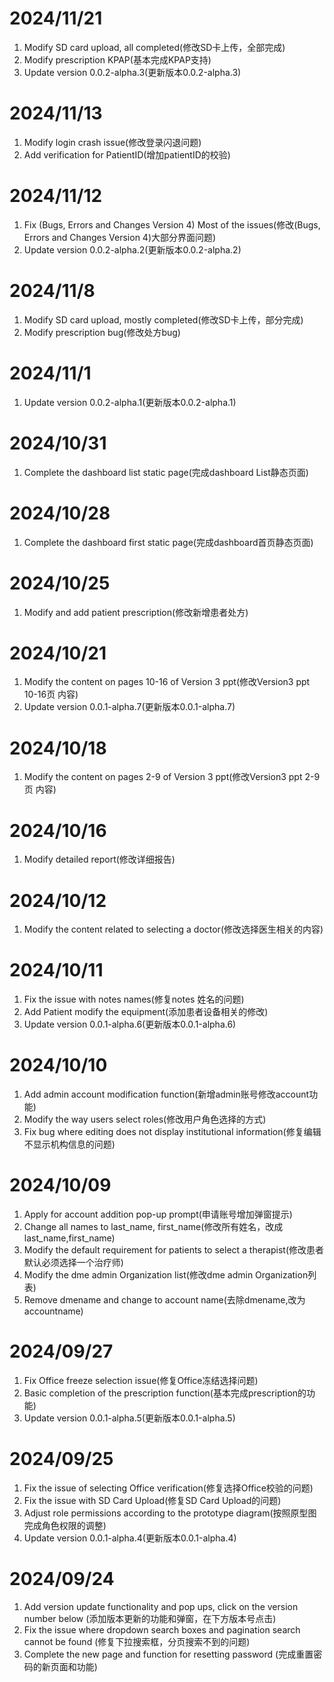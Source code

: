 # 2024/11/21

1. Modify SD card upload, all completed(修改SD卡上传，全部完成)
2. Modify prescription KPAP(基本完成KPAP支持)
3. Update version 0.0.2-alpha.3(更新版本0.0.2-alpha.3)

# 2024/11/13

1. Modify login crash issue(修改登录闪退问题)
2. Add verification for PatientID(增加patientID的校验)

# 2024/11/12

1. Fix (Bugs, Errors and Changes Version 4) Most of the issues(修改(Bugs, Errors and Changes Version 4)大部分界面问题)
2. Update version 0.0.2-alpha.2(更新版本0.0.2-alpha.2)

# 2024/11/8

1. Modify SD card upload, mostly completed(修改SD卡上传，部分完成)
2. Modify prescription bug(修改处方bug)

# 2024/11/1

1. Update version 0.0.2-alpha.1(更新版本0.0.2-alpha.1)

# 2024/10/31

1. Complete the dashboard list static page(完成dashboard List静态页面)

# 2024/10/28

1. Complete the dashboard first static page(完成dashboard首页静态页面)

# 2024/10/25

1. Modify and add patient prescription(修改新增患者处方)

# 2024/10/21

1. Modify the content on pages 10-16 of Version 3 ppt(修改Version3 ppt 10-16页 内容)
2. Update version 0.0.1-alpha.7(更新版本0.0.1-alpha.7)

# 2024/10/18

1. Modify the content on pages 2-9 of Version 3 ppt(修改Version3 ppt 2-9页 内容)

# 2024/10/16

1. Modify detailed report(修改详细报告)

# 2024/10/12

1. Modify the content related to selecting a doctor(修改选择医生相关的内容)

# 2024/10/11

1. Fix the issue with notes names(修复notes 姓名的问题)
2. Add Patient modify the equipment(添加患者设备相关的修改)
3. Update version 0.0.1-alpha.6(更新版本0.0.1-alpha.6)

# 2024/10/10

1. Add admin account modification function(新增admin账号修改account功能)
2. Modify the way users select roles(修改用户角色选择的方式)
3. Fix bug where editing does not display institutional information(修复编辑不显示机构信息的问题)

# 2024/10/09

1. Apply for account addition pop-up prompt(申请账号增加弹窗提示)
2. Change all names to last_name, first_name(修改所有姓名，改成last_name,first_name)
3. Modify the default requirement for patients to select a therapist(修改患者默认必须选择一个治疗师)
4. Modify the dme admin Organization list(修改dme admin Organization列表)
5. Remove dmename and change to account name(去除dmename,改为accountname)

# 2024/09/27

1. Fix Office freeze selection issue(修复Office冻结选择问题)
2. Basic completion of the prescription function(基本完成prescription的功能)
3. Update version 0.0.1-alpha.5(更新版本0.0.1-alpha.5)

# 2024/09/25

1. Fix the issue of selecting Office verification(修复选择Office校验的问题)
2. Fix the issue with SD Card Upload(修复SD Card Upload的问题)
3. Adjust role permissions according to the prototype diagram(按照原型图完成角色权限的调整)
4. Update version 0.0.1-alpha.4(更新版本0.0.1-alpha.4)

# 2024/09/24

1. Add version update functionality and pop ups, click on the version number below
   (添加版本更新的功能和弹窗，在下方版本号点击)
2. Fix the issue where dropdown search boxes and pagination search cannot be found (修复下拉搜索框，分页搜索不到的问题)
3. Complete the new page and function for resetting password (完成重置密码的新页面和功能)
